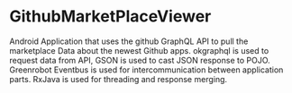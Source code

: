 # GithubMarketPlaceViewer
Android Application that uses the github GraphQL API to pull the marketplace Data about the newest Github apps. okgraphql is used to request data from API, GSON is used to cast JSON response to POJO. Greenrobot Eventbus is used for intercommunication between application parts. RxJava is used for threading and response merging. 
